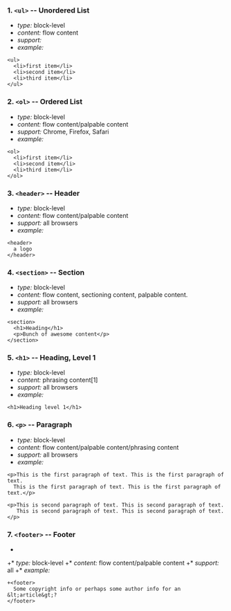 ### 1. `<ul>` -- Unordered List

* *type:* block-level
* *content:* flow content
* *support:* 
* *example:*
```
<ul>
  <li>first item</li>
  <li>second item</li>
  <li>third item</li>
</ul>
```

### 2. `<ol>` -- Ordered List

* *type:* block-level
* *content:* flow content/palpable content
* *support:* Chrome, Firefox, Safari
* *example:*
```
<ol>
  <li>first item</li>
  <li>second item</li>
  <li>third item</li>
</ol>
```
### 3. `<header>` -- Header

* *type:* block-level
* *content:* flow content/palpable content
* *support:* all browsers
* *example:*
```
<header>
  a logo
</header>
```
### 4. `<section>` -- Section

* *type:* block-level
* *content:* flow content, sectioning content, palpable content.
* *support:* all browsers
* *example:*
```
<section>
  <h1>Heading</h1>
  <p>Bunch of awesome content</p>
</section>
```
### 5. `<h1>` -- Heading, Level 1

* *type:* block-level
* *content:* phrasing content[1]
* *support:* all browsers
* *example:*
```
<h1>Heading level 1</h1>
```
### 6. `<p>` -- Paragraph

* *type:* block-level
* *content:* flow content/palpable content/phrasing content
* *support:* all browsers
* *example:*
```
<p>This is the first paragraph of text. This is the first paragraph of text.
  This is the first paragraph of text. This is the first paragraph of text.</p>

<p>This is second paragraph of text. This is second paragraph of text.
   This is second paragraph of text. This is second paragraph of text.</p>
```
### 7. `<footer>` -- Footer
+
+* *type:* block-level
+* *content:* flow content/palpable content 
+* *support:* all
+* *example:*
```
+<footer>
  Some copyright info or perhaps some author info for an &lt;article&gt;?
</footer>
```
